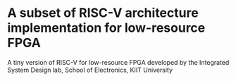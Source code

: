 # A subset of RISC-V architecture implementation for low-resource FPGA 
A tiny version of RISC-V for low-resource FPGA developed by the Integrated System Design lab, School of Electronics, KIIT University
